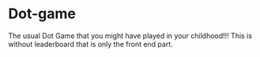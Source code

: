 Dot-game
========

The usual Dot Game that you might have played in your childhood!!!
This is without leaderboard that is only the front end part.
